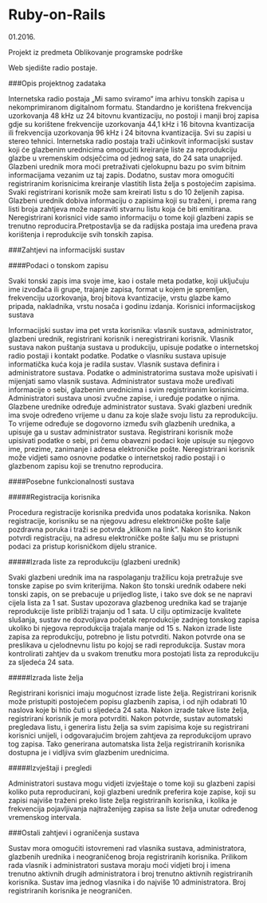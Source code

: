 # Ruby-on-Rails
01.2016.

Projekt iz predmeta Oblikovanje programske podrške

Web sjedište radio postaje.

###Opis projektnog zadataka

Internetska radio postaja „Mi samo sviramo“ ima arhivu tonskih zapisa u nekomprimiranom
digitalnom formatu. Standardno je korištena frekvencija uzorkovanja 48 kHz uz 24 bitovnu
kvantizaciju, no postoji i manji broj zapisa gdje su korištene frekvencije uzorkovanja
44,1 kHz i 16 bitovna kvantizacija ili frekvencija uzorkovanja 96 kHz i 24 bitovna
kvantizacija. Svi su zapisi u stereo tehnici.
Internetska radio postaja traži učinkovit informacijski sustav koji će glazbenim urednicima
omogućiti kreiranje liste za reprodukciju glazbe u vremenskim odsječcima od jednog sata, do
24 sata unaprijed. Glazbeni urednik mora moći pretraživati cjelokupnu bazu po svim bitnim
informacijama vezanim uz taj zapis. Dodatno, sustav mora omogućiti registriranim
korisnicima kreiranje vlastitih lista želja s postojećim zapisima. Svaki registrirani korisnik
može sam kreirati listu s do 10 željenih zapisa. Glazbeni urednik dobiva informaciju o
zapisima koji su traženi, i prema rang listi broja zahtjeva može napraviti stvarnu listu koja će
biti emitirana. Neregistrirani korisnici vide samo informaciju o tome koji glazbeni zapis se
trenutno reproducira.Pretpostavlja se da radijska postaja ima uređena prava korištenja i
reprodukcije svih tonskih zapisa.

###Zahtjevi na informacijski sustav

####Podaci o tonskom zapisu

Svaki tonski zapis ima svoje ime, kao i ostale meta podatke, koji uključuju ime izvođača ili
grupe, trajanje zapisa, format u kojem je spremljen, frekvenciju uzorkovanja, broj bitova
kvantizacije, vrstu glazbe kamo pripada, nakladnika, vrstu nosača i godinu izdanja.
Korisnici informacijskog sustava

Informacijski sustav ima pet vrsta korisnika: vlasnik sustava, administrator, glazbeni urednik,
registrirani korisnik i neregistrirani korisnik.
Vlasnik sustava nakon puštanja sustava u produkciju, upisuje podatke o internetskoj radio
postaji i kontakt podatke. Podatke o vlasniku sustava upisuje informatička kuća koja je radila
sustav. Vlasnik sustava definira i administratore sustava. Podatke o administratorima sustava
može upisivati i mijenjati samo vlasnik sustava.
Administrator sustava može uređivati informacije o sebi, glazbenim urednicima i svim
registriranim korisnicima. Administratori sustava unosi zvučne zapise, i uređuje podatke o
njima.
Glazbene urednike određuje administrator sustava. Svaki glazbeni urednik ima svoje
određeno vrijeme u danu za koje slaže svoju listu za reprodukciju. To vrijeme određuje se
dogovorno između svih glazbenih urednika, a upisuje ga u sustav administrator sustava.
Registrirani korisnik može upisivati podatke o sebi, pri čemu obavezni podaci koje upisuje su
njegovo ime, prezime, zanimanje i adresa elektroničke pošte.
Neregistrirani korisnik može vidjeti samo osnovne podatke o internetskoj radio postaji i o
glazbenom zapisu koji se trenutno reproducira.

####Posebne funkcionalnosti sustava

#####Registracija korisnika

Procedura registracije korisnika predviđa unos podataka korisnika. Nakon registracije,
korisniku se na njegovu adresu elektroničke pošte šalje pozdravna poruka i traži se potvrda
„klikom na link“. Nakon što korisnik potvrdi registraciju, na adresu elektroničke pošte šalju
mu se pristupni podaci za pristup korisničkom dijelu stranice.

#####Izrada liste za reprodukciju (glazbeni urednik)

Svaki glazbeni urednik ima na raspolaganju tražilicu koja pretražuje sve tonske zapise po
svim kriterijima. Nakon što tonski urednik odabere neki tonski zapis, on se prebacuje u
prijedlog liste, i tako sve dok se ne napravi cijela lista za 1 sat. Sustav upozorava glazbenog
urednika kad se trajanje reprodukcije liste približi trajanju od 1 sata. U cilju optimizacije
kvalitete slušanja, sustav ne dozvoljava početak reprodukcije zadnjeg tonskog zapisa ukoliko
bi njegova reprodukcija trajala manje od 15 s. Nakon izrade liste zapisa za reprodukciju,
potrebno je listu potvrditi. Nakon potvrde ona se preslikava u cjelodnevnu listu po kojoj se
radi reprodukcija. Sustav mora kontrolirati zahtjev da u svakom trenutku mora postojati lista
za reprodukciju za sljedeća 24 sata.

#####Izrada liste želja

Registrirani korisnici imaju mogućnost izrade liste želja. Registrirani korisnik može pristupiti
postojećem popisu glazbenih zapisa, i od njih odabrati 10 naslova koje bi htio čuti u sljedeća
24 sata. Nakon izrade takve liste želja, registrirani korisnik je mora potvrditi. Nakon potvrde,
sustav automatski pregledava listu, i generira listu želja sa svim zapisima koje su registrirani
korisnici unijeli, i odgovarajućim brojem zahtjeva za reprodukcijom upravo tog zapisa. Tako
generirana automatska lista želja registriranih korisnika dostupna je i vidljiva svim glazbenim
urednicima.

#####Izvještaji i pregledi

Administratori sustava mogu vidjeti izvještaje o tome koji su glazbeni zapisi koliko puta
reproducirani, koji glazbeni urednik preferira koje zapise, koji su zapisi najviše traženi preko
liste želja registriranih korisnika, i kolika je frekvencija pojavljivanja najtraženijeg zapisa sa
liste želja unutar određenog vremenskog intervala.

###Ostali zahtjevi i ograničenja sustava

Sustav mora omogućiti istovremeni rad vlasnika sustava, administratora, glazbenih urednika i
neograničenog broja registriranih korisnika. Prilikom rada vlasnik i administratori sustava
moraju moći vidjeti broj i imena trenutno aktivnih drugih administratora i broj trenutno
aktivnih registriranih korisnika.
Sustav ima jednog vlasnika i do najviše 10 administratora. Broj registriranih korisnika je
neograničen.
